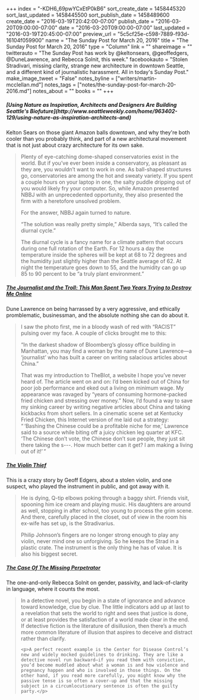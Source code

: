 +++
index = "-KDH6_69pwYCxEtP0kB6"
sort_create_date = 1458445320
sort_last_updated = 1458445500
sort_publish_date = 1458489600
create_date = "2016-03-19T20:42:00-07:00"
publish_date = "2016-03-20T09:00:00-07:00"
date = "2016-03-20T09:00:00-07:00"
last_updated = "2016-03-19T20:45:00-07:00"
preview_url = "5c5cf25e-c598-7889-f93d-16104f059900"
name = "The Sunday Post for March 20, 2016"
title = "The Sunday Post for March 20, 2016"
type = "Column"
link = ""
shareimage = ""
twitterauto = "The Sunday Post has work by @keltonsears, @geoffedgers, @DuneLawrence, and Rebecca Solnit, this week."
facebookauto = "Stolen Stradivari, missing clarity, strange new architecture in downtown Seattle, and a different kind of journalistic harassment. All in today's Sunday Post."
make_image_tweet = "False"
notes_byline = ["writers/martin-mcclellan.md"]
notes_tags = ["notes/the-sunday-post-for-march-20-2016.md"]
notes_about = ""
books = ""
+++
<h5>[Using Nature as Inspiration, Architects and Designers Are Building Seattle's Biofuture](http://www.seattleweekly.com/home/963402-129/using-nature-as-inspiration-architects-and)</h5>

Kelton Sears on those giant Amazon balls downtown, and why they're both cooler than you probably think, and part of a new architectural movement that is not just about crazy architecture for its own sake. 

<blockquote>
	<p>Plenty of eye-catching dome-shaped conservatories exist in the world. But if you’ve ever been inside a conservatory, as pleasant as they are, you wouldn’t want to work in one. As ball-shaped structures go, conservatories are among the hot and sweaty variety. If you spent a couple hours on your laptop in one, the salty puddle dripping out of you would likely fry your computer. So, while Amazon presented NBBJ with an unprecedented opportunity, they also presented the firm with a heretofore unsolved problem.
	</p>
<p>For the answer, NBBJ again turned to nature.</p>

<p>“The solution was really pretty simple,” Alberda says, “It’s called the diurnal cycle.”</p>

<p>The diurnal cycle is a fancy name for a climate pattern that occurs during one full rotation of the Earth. For 12 hours a day the temperature inside the spheres will be kept at 68 to 72 degrees and the humidity just slightly higher than the Seattle average of 62. At night the temperature goes down to 55, and the humidity can go up 85 to 90 percent to be “a truly plant environment.”</p>
</blockquote>

<h5><a href="http://www.bloomberg.com/features/2016-benjamin-wey/" title="The Journalist and the Troll: Benjamin Wey Spent Two Years Trying to Destroy Me Online - Bloomberg Business">The Journalist and the Troll: This Man Spent Two Years Trying to Destroy Me Online</a></h5>

Dune Lawrence on being harrassed by a very aggressive, and ethically promblematic, businessman, and the absolute nothing she can do about it. 

<blockquote>
	<p>I saw the photo first, me in a bloody wash of red with “RACIST” pulsing over my face. A couple of clicks brought me to this:</p>

<p>“In the darkest shadow of Bloomberg’s glossy office building in Manhattan, you may find a woman by the name of Dune Lawrence—a ‘journalist’ who has built a career on writing salacious articles about China.”</p>

<p>That was my introduction to TheBlot, a website I hope you’ve never heard of. The article went on and on: I’d been kicked out of China for poor job performance and eked out a living on minimum wage. My appearance was ravaged by “years of consuming hormone-packed fried chicken and stressing over money.” Now, I’d found a way to save my sinking career by writing negative articles about China and taking kickbacks from short sellers. In a cinematic scene set at Kentucky Fried Chicken, this Internet version of me laid out a strategy: “ ‘Bashing the Chinese could be a profitable niche for me,’ Lawrence said to a source while biting off a juicy chicken leg quarter at KFC. ‘The Chinese don’t vote, the Chinese don’t sue people, they just sit there taking the s---. How much better can it get? I am making a living out of it!’ ”</p>
</blockquote>

<h5><a href="http://www.washingtonpost.com/sf/style/2016/03/17/the-violin-thief/?hpid=hp_hp-top-table-main_no-name%3Ahomepage%2Fstory" title="The violin thief  | The Washington Post">The Violin Thief</a></h5>

This is a crazy story by Geoff Edgers, about a stolen violin, and one suspect, who played the instrument in public, and got away with it.

<blockquote>
	<p>He is dying, Q-tip elbows poking through a baggy shirt. Friends visit, spooning him ice cream and playing music. His daughters are around as well, stopping in after school, too young to process the grim scene. And there, carefully placed in the closet, out of view in the room his ex-wife has set up, is the Stradivarius.</p>

<p>Philip Johnson’s fingers are no longer strong enough to play any violin, never mind one so unforgiving. So he keeps the Strad in a plastic crate. The instrument is the only thing he has of value. It is also his biggest secret.</p>
</blockquote>

<h5><a href="http://lithub.com/rebecca-solnit-the-case-of-the-missing-perpetrator/" title="Rebecca Solnit: The Case of the Missing Perpetrator | Literary  Hub">The Case Of The Missing Perpetrator</a></h5>

The one-and-only Rebecca Solnit on gender, passivity, and lack-of-clarity in language, where it counts the most.

<blockquote>
	<p>In a detective novel, you begin in a state of ignorance and advance toward knowledge, clue by clue. The little indicators add up at last to a revelation that sets the world to right and sees that justice is done, or at least provides the satisfaction of a world made clear in the end. If detective fiction is the literature of disillusion, then there’s a much more common literature of illusion that aspires to deceive and distract rather than clarify.</p>

	<p>A perfect recent example is the Center for Disease Control’s new and widely mocked guidelines to drinking. They are like a detective novel run backward—if you read them with conviction, you’d become muddled about what a woman is and how violence and pregnancy happen and who is involved in those things. On the other hand, if you read more carefully, you might know why the passive tense is so often a cover-up and that the missing subject in a circumlocutionary sentence is often the guilty party.</p>
</blockquote>